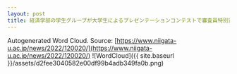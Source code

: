 ```yaml
---
layout: post
title: 経済学部の学生グループが大学生によるプレゼンテーションコンテストで審査員特別賞を受賞しました
---
```

Autogenerated Word Cloud.
Source\: [https://www.niigata-u.ac.jp/news/2022/120020/](https://www.niigata-u.ac.jp/news/2022/120020/)
![WordCloud]({{ site.baseurl }}/assets/d2fee3040582e00df99b4adb349fa0b.png)
